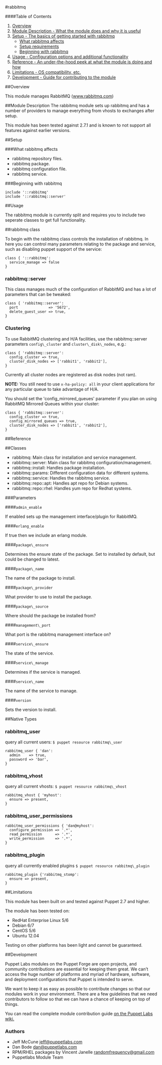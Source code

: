 #rabbitmq

####Table of Contents

1. [Overview](#overview)
2. [Module Description - What the module does and why it is useful](#module-description)
3. [Setup - The basics of getting started with rabbitmq](#setup)
    * [What rabbitmq affects](#what-rabbitmq-affects)
    * [Setup requirements](#setup-requirements)
    * [Beginning with rabbitmq](#beginning-with-rabbitmq)
4. [Usage - Configuration options and additional functionality](#usage)
5. [Reference - An under-the-hood peek at what the module is doing and how](#reference)
5. [Limitations - OS compatibility, etc.](#limitations)
6. [Development - Guide for contributing to the module](#development)

##Overview

This module manages RabbitMQ (www.rabbitmq.com)

##Module Description
The rabbitmq module sets up rabbitmq and has a number of providers to manage
everything from vhosts to exchanges after setup.

This module has been tested against 2.7.1 and is known to not support
all features against earlier versions.

##Setup

###What rabbitmq affects

* rabbitmq repository files.
* rabbitmq package.
* rabbitmq configuration file.
* rabbitmq service.

###Beginning with rabbitmq

```puppet
include '::rabbitmq'
include '::rabbitmq::server'
```

##Usage

The rabbitmq module is currently split and requires you to include two seperate
classes to get full functionality.

##rabbitmq class

To begin with the rabbitmq class controls the installation of rabbitmq.  In here
you can control many parameters relating to the package and service, such as
disabling puppet support of the service:

```puppet
class { '::rabbitmq':
  service_manage => false
}
```

### rabbitmq::server

This class manages much of the configuration of RabbitMQ and has a lot of
parameters that can be tweaked:

```puppet
class { 'rabbitmq::server':
  port              => '5672',
  delete_guest_user => true,
}
```

### Clustering
To use RabbitMQ clustering and H/A facilities, use the rabbitmq::server
parameters `config\_cluster` and `cluster\_disk\_nodes`, e.g.:

```puppet
class { 'rabbitmq::server':
  config_cluster => true,
  cluster_disk_nodes => ['rabbit1', 'rabbit2'],
}
```

Currently all cluster nodes are registered as disk nodes (not ram).

**NOTE:** You still need to use `x-ha-policy: all` in your client 
applications for any particular queue to take advantage of H/A.

You should set the 'config_mirrored_queues' parameter if you plan
on using RabbitMQ Mirrored Queues within your cluster:

```puppet
class { 'rabbitmq::server':
  config_cluster => true,
  config_mirrored_queues => true,
  cluster_disk_nodes => ['rabbit1', 'rabbit2'],
}
```

##Reference

##Classes

* rabbitmq: Main class for installation and service management.
* rabbitmq::server: Main class for rabbitmq configuration/management.
* rabbitmq::install: Handles package installation.
* rabbitmq::params: Different configuration data for different systems.
* rabbitmq::service: Handles the rabbitmq service.
* rabbitmq::repo::apt: Handles apt repo for Debian systems.
* rabbitmq::repo::rhel: Handles yum repo for Redhat systems.

###Parameters

####`admin_enable`

If enabled sets up the management interface/plugin for RabbitMQ.

####`erlang_enable`

If true then we include an erlang module.

####`package\_ensure`

Determines the ensure state of the package.  Set to installed by default, but could
be changed to latest.

####`package\_name`

The name of the package to install.

####`package\_provider`

What provider to use to install the package.

####`package\_source`

Where should the package be installed from?

####`management\_port`

What port is the rabbitmq management interface on?

####`service\_ensure`

The state of the service.

####`service\_manage`

Determines if the service is managed.

####`service\_name`

The name of the service to manage.

####`version`

Sets the version to install.

##Native Types

### rabbitmq\_user

query all current users: `$ puppet resource rabbitmq\_user`

```
rabbitmq_user { 'dan':
  admin    => true,
  password => 'bar',
}
```

### rabbitmq\_vhost

query all current vhosts: `$ puppet resource rabbitmq\_vhost`

```puppet
rabbitmq_vhost { 'myhost':
  ensure => present,
}
```

### rabbitmq\_user\_permissions

```puppet
rabbitmq_user_permissions { 'dan@myhost':
  configure_permission => '.*',
  read_permission      => '.*',
  write_permission     => '.*',
}
```

### rabbitmq\_plugin

query all currently enabled plugins `$ puppet resource rabbitmq\_plugin`

```puppet
rabbitmq_plugin {'rabbitmq_stomp':
  ensure => present,
}
```

##Limitations

This module has been built on and tested against Puppet 2.7 and higher.

The module has been tested on:

* RedHat Enterprise Linux 5/6
* Debian 6/7
* CentOS 5/6
* Ubuntu 12.04

Testing on other platforms has been light and cannot be guaranteed.

##Development

Puppet Labs modules on the Puppet Forge are open projects, and community
contributions are essential for keeping them great. We can’t access the
huge number of platforms and myriad of hardware, software, and deployment
configurations that Puppet is intended to serve.

We want to keep it as easy as possible to contribute changes so that our
modules work in your environment. There are a few guidelines that we need
contributors to follow so that we can have a chance of keeping on top of things.

You can read the complete module contribution guide [on the Puppet Labs wiki.](http://projects.puppetlabs.com/projects/module-site/wiki/Module_contributing)

### Authors
* Jeff McCune <jeff@puppetlabs.com>
* Dan Bode <dan@puppetlabs.com>
* RPM/RHEL packages by Vincent Janelle <randomfrequency@gmail.com>
* Puppetlabs Module Team
